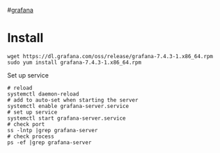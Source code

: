 #[grafana](https://grafana.com/grafana/download)

# Install
```
wget https://dl.grafana.com/oss/release/grafana-7.4.3-1.x86_64.rpm
sudo yum install grafana-7.4.3-1.x86_64.rpm
```

Set up service
```
# reload
systemctl daemon-reload
# add to auto-set when starting the server
systemctl enable grafana-server.service 
# set up service
systemctl start grafana-server.service 
# check port
ss -lntp |grep grafana-server
# check process
ps -ef |grep grafana-server
```